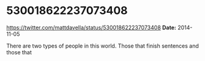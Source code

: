 # 530018622237073408
https://twitter.com/mattdavella/status/530018622237073408
**Date:** 2014-11-05

There are two types of people in this world. Those that finish sentences and those that
